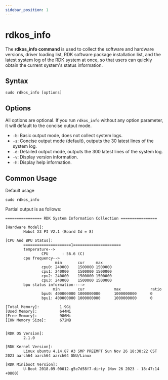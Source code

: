 ```yaml
---
sidebar_position: 1
---
```


# rdkos_info

The **rdkos_info command** is used to collect the software and hardware versions, driver loading list, RDK software package installation list, and the latest system log of the RDK system at once, so that users can quickly obtain the current system's status information.

## Syntax

```
sudo rdkos_info [options]
```

## Options

All options are optional. If you run `rdkos_info` without any option parameter, it will default to the concise output mode.

- `-b`: Basic output mode, does not collect system logs.
- `-s`: Concise output mode (default), outputs the 30 latest lines of the system log.
- `-d`: Detailed output mode, outputs the 300 latest lines of the system log.
- `-v`: Display version information.
- `-h`: Display help information.

## Common Usage

Default usage

```
sudo rdkos_info
```

Partial output is as follows:

```
================ RDK System Information Collection ================

[Hardware Model]:
        Hobot X3 PI V2.1 (Board Id = 8)

[CPU And BPU Status]:
        =====================1=====================
        temperature-->
                CPU      : 56.6 (C)
        cpu frequency-->
                      min       cur     max
                cpu0: 240000    1500000 1500000
                cpu1: 240000    1500000 1500000
                cpu2: 240000    1500000 1500000
                cpu3: 240000    1500000 1500000
        bpu status information---->
                     min        cur             max             ratio
                bpu0: 400000000 1000000000      1000000000      0
                bpu1: 400000000 1000000000      1000000000      0

[Total Memory]:         1.9Gi
[Used Memory]:          644Mi
[Free Memory]:          986Mi
[ION Memory Size]:      672MB


[RDK OS Version]:
        2.1.0

[RDK Kernel Version]:
        Linux ubuntu 4.14.87 #3 SMP PREEMPT Sun Nov 26 18:38:22 CST 2023 aarch64 aarch64 aarch64 GNU/Linux

[RDK Miniboot Version]:
        U-Boot 2018.09-00012-g5e7d58f7-dirty (Nov 26 2023 - 18:47:14 +0800)
```